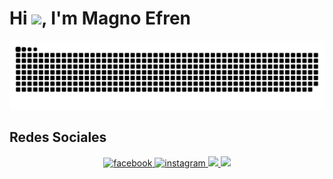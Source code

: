 
<h1 align="left"> Hi <img src="https://raw.githubusercontent.com/kaueMarques/kaueMarques/master/hi.gif" width="40px">, I'm Magno Efren </h1>
<p align="left"> </p>

![Snake animation](https://github.com/MagnoEfren/magnoefren/blob/main/github-contribution-grid-snake.svg)

## Redes Sociales 
<div align="center">
<a href="https://www.facebook.com/electronicsarme" target="_blank">
<img src=https://img.shields.io/badge/facebook-1199FF.svg?&style=for-the-badge&logo=facebook&logoColor=white alt=facebook style="margin-bottom: 5px;" />
</a>
<a href="https://instagram.com/magnoefren" target="_blank">
<img src=https://img.shields.io/badge/instagram-CF3476.svg?&style=for-the-badge&logo=instagram&logoColor=white alt=instagram style="margin-bottom: 5px;" />
  
<a href="https://www.youtube.com/c/MagnoEfren" target="_blank">
<img src="https://img.shields.io/badge/YouTube-FF0000?style=for-the-badge&logo=youtube&logoColor=white" target="_blank"> 
  
<a href="https://twitter.com/magnoefren15" target="_blank">
<img src="https://img.shields.io/badge/Twitter-1818FE?style=for-the-badge&logo=twitter&logoColor=white" target="_blank"> 

 </a>
  




